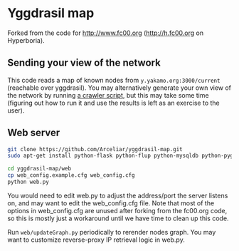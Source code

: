 # Yggdrasil map

Forked from the code for http://www.fc00.org (http://h.fc00.org on Hyperboria).

## Sending your view of the network

This code reads a map of known nodes from `y.yakamo.org:3000/current` (reachable over yggdrasil). You may alternatively generate your own view of the network by running [a crawler script](scripts/crawl-dht.py), but this may take some time (figuring out how to run it and use the results is left as an exercise to the user).

## Web server
```bash
git clone https://github.com/Arceliar/yggdrasil-map.git
sudo apt-get install python-flask python-flup python-mysqldb python-pygraphviz python-networkx

cd yggdrasil-map/web
cp web_config.example.cfg web_config.cfg
python web.py
```

You would need to edit web.py to adjust the address/port the server listens on, and may want to edit the web_config.cfg file. Note that most of the options in web_config.cfg are unused after forking from the fc00.org code, so this is mostly just a workaround until we have time to clean up this code.

Run `web/updateGraph.py` periodically to rerender nodes graph. You may want to customize reverse-proxy IP retrieval logic in web.py.
